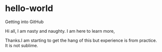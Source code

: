 # hello-world

Getting into GitHub

Hi all,
I am nasty and naughty. I am here to learn more,

Thanks.I am starting to get the hang of this but experience is from practice. It is not sublime.




